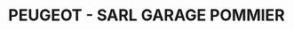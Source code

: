 ---
title: "PEUGEOT - SARL GARAGE POMMIER"
url: /janze/peugeot-sarl-garage-pommier/
shop: Autowerkstatt
---